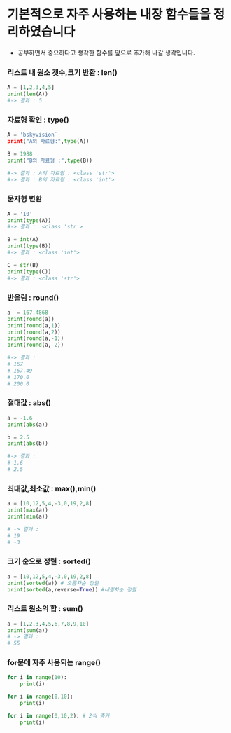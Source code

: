 # 기본적으로 자주 사용하는 내장 함수들을 정리하였습니다
- 공부하면서 중요하다고 생각한 함수를 앞으로 추가해 나갈 생각입니다.

### 리스트 내 원소 갯수,크기 반환 : len()
```python
A = [1,2,3,4,5]
print(len(A))
#-> 결과 : 5
```

### 자료형 확인 : type()
```python
A = 'bskyvision`
print("A의 자료형:",type(A))

B = 1988
print("B의 자료형 :",type(B))

#-> 결과 : A의 자료형 : <class 'str'>
#-> 결과 : B의 자료형 : <class 'int'>
```

### 문자형 변환
```python
A = '10'
print(type(A))
#-> 결과 :  <class 'str'>

B = int(A)
print(type(B))
#-> 결과 : <class 'int'>

C = str(B)
print(type(C))
#-> 결과 : <class 'str'>
```

### 반올림 : round()
```python
a  = 167.4868
print(round(a))
print(round(a,1))
print(round(a,2))
print(round(a,-1))
print(round(a,-2))

#-> 결과 : 
# 167
# 167.49
# 170.0
# 200.0
```

### 절대값 : abs()
```python
a = -1.6
print(abs(a))

b = 2.5
print(abs(b))

#-> 결과 :
# 1.6
# 2.5
```

### 최대값,최소값 : max(),min()
```python
a = [10,12,5,4,-3,0,19,2,8]
print(max(a))
print(min(a))

# -> 결과 :
# 19
# -3
```

### 크기 순으로 정렬 : sorted()
```python
a = [10,12,5,4,-3,0,19,2,8]
print(sorted(a)) # 오름차순 정렬
print(sorted(a,reverse=True)) #내림차순 정렬
```

### 리스트 원소의 합 : sum()
```python
a = [1,2,3,4,5,6,7,8,9,10]
print(sum(a))
# -> 결과 :
# 55
```

### for문에 자주 사용되는 range()
```python
for i in range(10):
    print(i)

for i in range(0,10):
    print(i)

for i in range(0,10,2): # 2씩 증가
    print(i)
```

